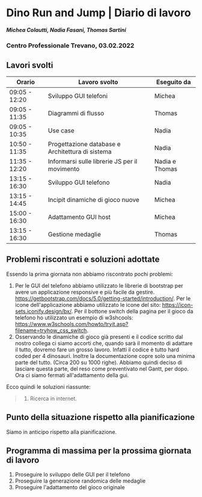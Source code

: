 # Dino Run and Jump | Diario di lavoro
##### Michea Colautti, Nadia Fasani, Thomas Sartini
### Centro Professionale Trevano, 03.02.2022

## Lavori svolti


|Orario         |Lavoro svolto                                     |Eseguito da        |
|---------------|------------------------------------------------- |-------------------|
| 09:05 - 12:20 | Sviluppo GUI telefoni                            | Michea            |
| 09:05 - 11:35 | Diagrammi di flusso                              | Thomas            |
| 09:05 - 10:35 | Use case                                         | Nadia             |
| 10:50 - 11:35 | Progettazione database e Architettura di sistema | Nadia             |
| 11:35 - 12:20 | Informarsi sulle librerie JS per il movimento    | Nadia e Thomas    |
| 13:15 - 16:30 | Sviluppo GUI telefono                            | Nadia             |
| 13:15 - 14:45 | Incipit dinamiche di gioco nuove                 | Michea            |
| 15:00 - 16:30 | Adattamento GUI host                             | Michea            |
| 13:15 - 16:30 | Gestione medaglie                                | Thomas            |

##  Problemi riscontrati e soluzioni adottate

Essendo la prima giornata non abbiamo riscontrato pochi problemi:

1. Per le GUI del telefono abbiamo utilizzato le librerie di bootstrap per avere un applicazione responsive e più facile da gestire.
https://getbootstrap.com/docs/5.0/getting-started/introduction/.
Per le icone dell'applicazione abbiamo utilizzato le icone del sito: https://icon-sets.iconify.design/bx/.
Per il bottone switch della pagina per il gioco da telefono ho utilizzato un esempio di w3shcools: https://www.w3schools.com/howto/tryit.asp?filename=tryhow_css_switch.
2. Osservando le dinamiche di gioco già presenti e il codice scritto dal nostro collega ci siamo accorti che, quando sarà il momento di adattare il tutto, dovremo fare un grosso lavoro. Infatti il codice è tutto hard coded per 4 dinosauri. Inoltre la documentazione copre solo una minima parte del tutto. (Circa 200 su 1000 righe). Abbiamo quindi deciso di lasciare questa parte, del reso come preventivato nel Gantt, per dopo. Ora ci siamo fermati all'adattamento della gui.


Ecco quindi le soluzioni riassunte:

>1. Ricerca in internet. 


##  Punto della situazione rispetto alla pianificazione
Siamo in anticipo rispetto alla pianificazione.

## Programma di massima per la prossima giornata di lavoro
1. Proseguire lo sviluppo delle GUI per il telefono
2. Proseguire la generazione randomica delle medaglie
3. Proseguire l'adattamento del gioco originale